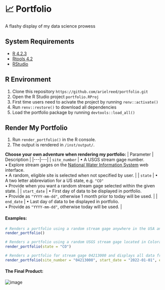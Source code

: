 # :chart_with_upwards_trend: Portfolio
A flashy display of my data science prowess
## System Requirements
   - [R 4.2.3](https://cran.r-project.org/bin/windows/base/old/)
   - [Rtools 4.2](https://cran.r-project.org/bin/windows/Rtools/)
   - [RStudio](https://posit.co/download/rstudio-desktop/)
   
## R Environment
1. Clone this repository `https://github.com/arielreed/portfolio.git`
2. Open the R Studio project `portfolio.RProj`
3. First time users need to acivate the project by running `renv::activate()`
4. Run `renv::restore()` to download all dependencies
5. Load the portfolio package by running `devtools::load_all()`

## Render My Portfolio

1. Run `render_portfolio()` in the R console.
2. The output is rendered in `/inst/output/`.

**Choose your own adventure when rendering my portfolio:**
  | Parameter | Description |
|---|---|
| `site_number` | &#8226; A USGS stream gage number.<br>&#8226; Explore stream gages on the [National Water Information System](https://maps.waterdata.usgs.gov/mapper/index.html) web interface.<br>&#8226; A random, eligible site is selected when not specified by user. |
| `state` | &#8226; A two letter abbreviation for a US state, e.g. `"CO"`<br>&#8226; Provide when you want a random stream gage selected within the given state. |
| `start_date` | &#8226; First day of data to be displayed in portfolio.<br>&#8226; Provide as `"YYYY-mm-dd"`, otherwise 1 month prior to today will be used. |
| `end_date` | &#8226; Last day of data to be displayed in portfolio.<br>&#8226; Provide as `"YYYY-mm-dd"`, otherwise today will be used. |

#### Examples:
```r
# Renders a portfolio using a random stream gage anywhere in the USA and displays the past 1 month of data.
render_portfolio()

# Renders a portfolio using a random USGS stream gage located in Colorado, USA and displays the past 1 month of data.
render_portfolio(state = "CO")

# Renders a portfolio for stream gage 04213000 and displays all data from 2022.
render_portfolio(site_number = "04213000", start_date = "2022-01-01", end_date = "2022-12-31")
```

#### The Final Product:
![image](https://user-images.githubusercontent.com/52611343/229561793-9f24d49b-8e0b-4b59-9438-3a2036a4139f.png)

